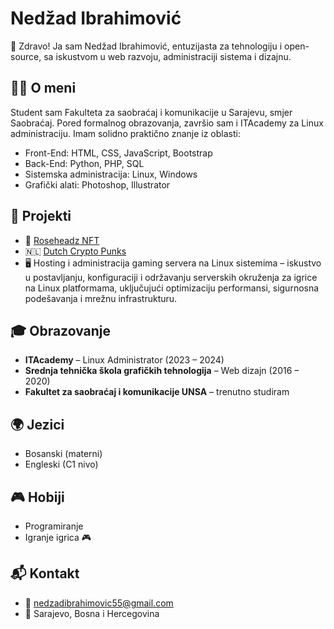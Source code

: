 # Nedžad Ibrahimović

👋 Zdravo! Ja sam Nedžad Ibrahimović, entuzijasta za tehnologiju i open-source, sa iskustvom u web razvoju, administraciji sistema i dizajnu.

## 👨‍💻 O meni
Student sam Fakulteta za saobraćaj i komunikacije u Sarajevu, smjer Saobraćaj. Pored formalnog obrazovanja, završio sam i ITAcademy za Linux administraciju. Imam solidno praktično znanje iz oblasti:
- Front-End: HTML, CSS, JavaScript, Bootstrap  
- Back-End: Python, PHP, SQL  
- Sistemska administracija: Linux, Windows  
- Grafički alati: Photoshop, Illustrator

## 📂 Projekti
- 🌹 [Roseheadz NFT](https://roseheadz.com/)  
- 🇳🇱 [Dutch Crypto Punks](https://opensea.io/collection/dutchcryptopunks)  
- 🖥️ Hosting i administracija gaming servera na Linux sistemima – iskustvo u postavljanju, konfiguraciji i održavanju serverskih okruženja za igrice na Linux platformama, uključujući optimizaciju performansi, sigurnosna podešavanja i mrežnu infrastrukturu.

## 🎓 Obrazovanje
- **ITAcademy** – Linux Administrator (2023 – 2024)  
- **Srednja tehnička škola grafičkih tehnologija** – Web dizajn (2016 – 2020)  
- **Fakultet za saobraćaj i komunikacije UNSA** – trenutno studiram

## 🌍 Jezici
- Bosanski (materni)  
- Engleski (C1 nivo)

## 🎮 Hobiji
- Programiranje  
- Igranje igrica 🎮

## 📬 Kontakt
- 📧 nedzadibrahimovic55@gmail.com
- 📍 Sarajevo, Bosna i Hercegovina


<!---
Dutchman2580/Dutchman2580 is a ✨ special ✨ repository because its `README.md` (this file) appears on your GitHub profile.
You can click the Preview link to take a look at your changes.
--->
